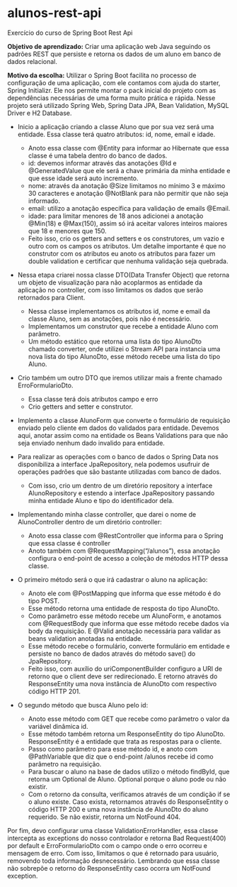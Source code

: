 # alunos-rest-api
Exercício do curso de Spring Boot Rest Api




<b>Objetivo de aprendizado:</b> Criar uma aplicação web Java seguindo os padrões REST que persiste e retorna os dados de um aluno em banco de dados relacional.

<b>Motivo da escolha:</b> Utilizar o Spring Boot facilita no processo de configuração de uma aplicação, com ele contamos com ajuda do starter, Spring Initializr. Ele nos permite montar o pack inicial do projeto com as dependências necessárias de uma forma muito prática e rápida. Nesse projeto será utilizado Spring Web, Spring Data JPA, Bean Validation, MySQL Driver e H2 Database.

- Inicio a aplicação criando a classe Aluno que por sua vez será uma entidade. Essa classe terá quatro atributos: id, nome, email e idade.
    - Anoto essa classe com @Entity para informar ao Hibernate que essa classe é uma tabela dentro do banco de dados.
    - id: devemos informar através das anotações @Id e @GeneratedValue que ele será a chave primária da minha entidade e que esse idade será auto incremento.
    - nome: através da anotação @Size limitamos no mínimo 3 e máximo 30 caracteres e anotação @NotBlank para não permitir que não seja informado.
    - email: utilizo a anotação específica para validação de emails @Email.
    - idade: para limitar menores de 18 anos adicionei a anotação @Min(18) e @Max(150), assim só irá aceitar valores inteiros maiores que 18 e menores que 150.
    - Feito isso, crio os getters and setters e os construtores, um vazio e outro com os campos os atributos. Um detalhe importante é que no construtor com os atributos eu anoto os atributos para fazer um double validation e certificar que nenhuma validação seja quebrada.

- Nessa etapa criarei nossa classe DTO(Data Transfer Object) que retorna um objeto de visualização para não acoplarmos as entidade da aplicação no controller, com isso limitamos os dados que serão retornados para Client.
    - Nessa classe implementamos os atributos id, nome e email da classe Aluno, sem as anotações, pois não é necessário.
    - Implementamos um construtor que recebe a entidade Aluno com parâmetro.
    - Um método estático que retorna uma lista do tipo AlunoDto chamado converter, onde utilizei o Stream API para instancia uma nova lista do tipo AlunoDto, esse método recebe uma lista do tipo Aluno.

- Crio também um outro DTO que iremos utilizar mais a frente chamado ErroFormularioDto.
    - Essa classe terá dois atributos campo e erro
    - Crio getters and setter e construtor.

- Implemento a classe AlunoForm que converte o formulário de requisição enviado pelo cliente em dados do validados para entidade. Devemos aqui, anotar assim como na entidade os Beans Validations para que não seja enviado nenhum dado invalido para entidade.

- Para realizar as operações com o banco de dados o Spring Data nos disponibiliza a interface JpaRepository, nela podemos usufruir de operações padrões que são bastante utilizadas com banco de dados.
    - Com isso, crio um dentro de um diretório repository a interface AlunoRepository e estendo a interface JpaRepository passando minha entidade Aluno e tipo do identificador dela.

- Implementando minha classe controller, que darei o nome de AlunoController dentro de um diretório controller:
    - Anoto essa classe com @RestController que informa para o Spring que essa classe é controller
    - Anoto também com @RequestMapping(“/alunos”), essa anotação configura o end-point de acesso a coleção de métodos HTTP dessa classe.

- O primeiro método será o que irá cadastrar o aluno na aplicação:
    - Anoto ele com @PostMapping que informa que esse método é do tipo POST.
    - Esse método retorna uma entidade de resposta do tipo AlunoDto.
    - Como parâmetro esse método recebe um AlunoForm, e anotamos com @RequestBody que informa que esse método recebe dados via body da requisição. E @Valid anotação necessária para validar as beans validation anotadas na entidade.
    - Esse método recebe o formulário, converte formulário em entidade e persiste no banco de dados através do método save() do JpaRepository.
    - Feito isso, com auxílio do uriComponentBuilder configuro a URI de retorno que o client deve ser redirecionado.     E retorno através do ResponseEntity uma nova instância de AlunoDto com respectivo código HTTP 201.

- O segundo método que busca Aluno pelo id:
    - Anoto esse método com GET que recebe como parâmetro o valor da variável dinâmica id.
    - Esse método também retorna um ResponseEntity do tipo AlunoDto. ResponseEntity é a entidade que trata as respostas para o cliente.
    - Passo como parâmetro para esse método id, e anoto com @PathVariable que diz que o end-point /alunos recebe id como parâmetro na requisição.
    - Para buscar o aluno na base de dados utilizo o método findById, que retorna um Optional de Aluno. Optional porque o aluno pode ou não existir.
    - Com o retorno da consulta, verificamos através de um condição if se o aluno existe. Caso exista, retornamos através do ResponseEntity o código HTTP 200 e uma nova instância de AlunoDto do aluno requerido. Se não existir, retorna um NotFound 404.

Por fim, devo configurar uma classe ValidationErrorHandler, essa classe intercepta as exceptions do nosso controlador e retorna Bad Request(400) por default e ErroFormularioDto com o campo onde o erro ocorreu e mensagem de erro. Com isso, limitamos o que é retornado para usuário, removendo toda informação desnecessário. Lembrando que essa classe não sobrepõe o retorno do ResponseEntity caso ocorra um NotFound exception.
